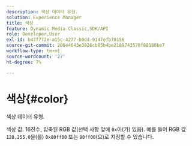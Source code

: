 ```yaml
---
description: 색상 데이터 유형.
solution: Experience Manager
title: 색상
feature: Dynamic Media Classic,SDK/API
role: Developer,User
exl-id: b47f772e-a15c-4277-b0d4-9147efb70156
source-git-commit: 206e4643e3926cb85b4be2189743578f88180be7
workflow-type: tm+mt
source-wordcount: '27'
ht-degree: 7%

---
```


# 색상{#color}

색상 데이터 유형.

색상 값. 16진수, 압축된 RGB 값(선택 사항 앞에 `0x`이(가) 있음). 예를 들어 RGB 값 `128,255,0`을(를) `0x80ff00` 또는 `80ff00`(으)로 지정할 수 있습니다.
